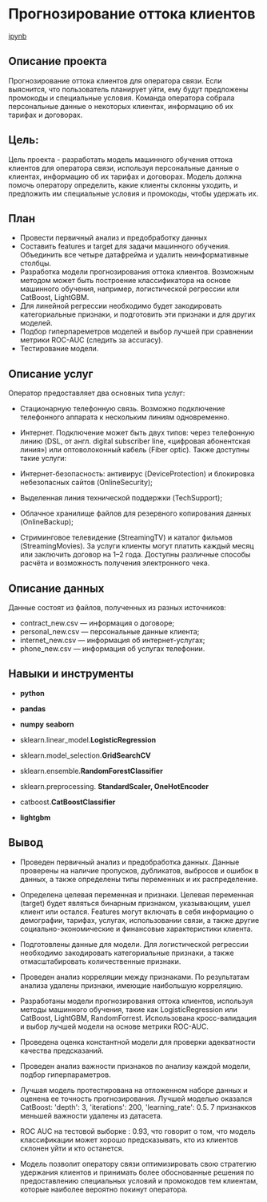 # Прогнозирование оттока клиентов

[ipynb](https://github.com/KseniaKar/Portfolio/blob/main/telecom/telecom.ipynb)

## Описание проекта

Прогнозирование оттока клиентов для оператора связи. Если выяснится, что пользователь планирует уйти, ему будут предложены промокоды и специальные условия. Команда оператора собрала персональные данные о некоторых клиентах, информацию об их тарифах и договорах.


## Цель: 
Цель проекта - разработать модель машинного обучения оттока клиентов для оператора связи, используя персональные данные о клиентах, информацию об их тарифах и договорах. Модель должна помочь оператору определить, какие клиенты склонны уходить, и предложить им специальные условия и промокоды, чтобы удержать их.

## План

- Провести первичный анализ и предобработку данных
- Составить features и target для задачи машинного обучения. Объединить все четыре датафрейма и удалить неинформативные столбцы.
- Разработка модели прогнозирования оттока клиентов. Возможным методом может быть построение классификатора на основе машинного обучения, например, логистической регрессии или CatBoost, LightGBM.
- Для линейной регрессии необходимо будет закодировать категориальные признаки, и подготовить эти признаки и для других моделей.
- Подбор гиперпареметров моделей и выбор лучшей при сравнении метрики ROC-AUC (следить за accuracy).
- Тестирование модели.

## Описание услуг

Оператор предоставляет два основных типа услуг:

- Стационарную телефонную связь. Возможно подключение телефонного аппарата к нескольким линиям одновременно.
- Интернет. Подключение может быть двух типов: через телефонную линию (DSL, от англ. digital subscriber line, «цифровая абонентская линия») или оптоволоконный кабель (Fiber optic).
Также доступны такие услуги:

- Интернет-безопасность: антивирус (DeviceProtection) и блокировка небезопасных сайтов (OnlineSecurity);
- Выделенная линия технической поддержки (TechSupport);
- Облачное хранилище файлов для резервного копирования данных (OnlineBackup);
- Стриминговое телевидение (StreamingTV) и каталог фильмов (StreamingMovies).
За услуги клиенты могут платить каждый месяц или заключить договор на 1–2 года. Доступны различные способы расчёта и возможность получения электронного чека.

## Описание данных

Данные состоят из файлов, полученных из разных источников:

- contract_new.csv — информация о договоре;
- personal_new.csv — персональные данные клиента;
- internet_new.csv — информация об интернет-услугах;
- phone_new.csv — информация об услугах телефонии.



## Навыки и инструменты

- **python**
- **pandas**
- **numpy**
  **seaborn**

- sklearn.linear_model.**LogisticRegression**
- sklearn.model_selection.**GridSearchCV**
- sklearn.ensemble.**RandomForestClassifier**
- sklearn.preprocessing. **StandardScaler, OneHotEncoder**
- catboost.**CatBoostClassifier**
- **lightgbm**



## Вывод

- Проведен первичный анализ и предобработка данных. Данные проверены на наличие пропусков, дубликатов, выбросов и ошибок в данных, а также определены типы переменных и их распределение.

- Определена целевая переменная и признаки. Целевая переменная (target) будет являться бинарным признаком, указывающим, ушел клиент или остался. Features могут включать в себя информацию о демографии, тарифах, услугах, использовании связи, а также другие социально-экономические и финансовые характеристики клиента.

- Подготовлены данные для модели. Для логистической регрессии необходимо закодировать категориальные признаки, а также отмасштабировать количественные признаки.

- Проведен анализ корреляции между признаками. По результатам анализа удалены признаки, имеющие наибольшую корреляцию.

- Разработаны модели прогнозирования оттока клиентов, используя методы машинного обучения, такие как LogisticRegression или CatBoost, LightGBM, RandomForrest. Использована кросс-валидация и выбор лучшей модели на основе метрики ROC-AUC.

- Проведена оценка константной модели для проверки адекватности качества предсказаний.

- Проведен анализ важности признаков по анализу каждой модели, подбор гиперпараметров.

- Лучшая модель протестирована на отложенном наборе данных и оценена ее точность прогнозирования. Лучшей моделью оказался CatBoost: 'depth': 3, 'iterations': 200, 'learning_rate': 0.5. 7 признакков меньшей важности удалены из датасета.

- ROC AUC на тестовой выборке : 0.93, что говорит о том, что модель классификации может хорошо предсказывать, кто из клиентов склонен уйти и кто останется.

- Модель позволит оператору связи оптимизировать свою стратегию удержания клиентов и принимать более обоснованные решения по предоставлению специальных условий и промокодов тем клиентам, которые наиболее вероятно покинут оператора.

